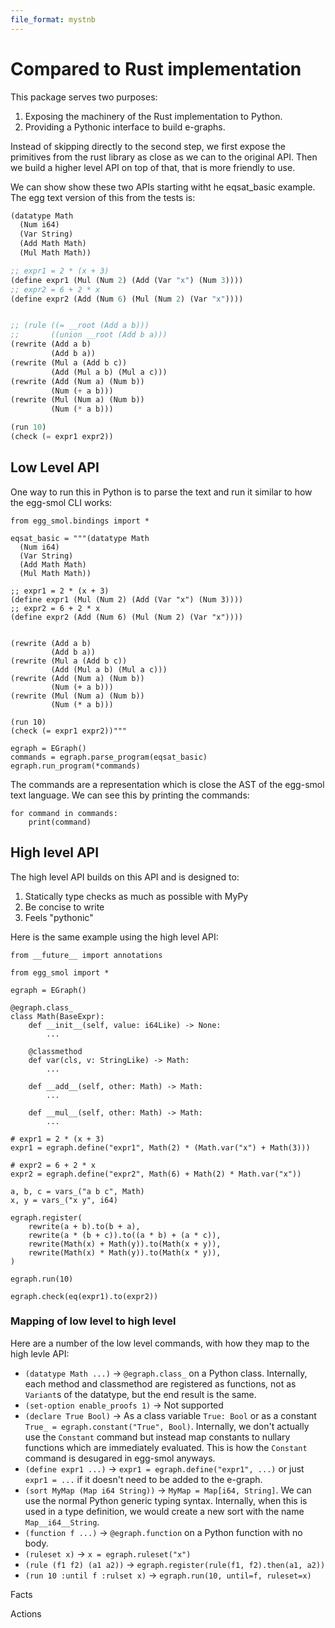 ```yaml
---
file_format: mystnb
---
```


# Compared to Rust implementation

This package serves two purposes:

1. Exposing the machinery of the Rust implementation to Python.
2. Providing a Pythonic interface to build e-graphs.

Instead of skipping directly to the second step, we first expose the primitives
from the rust library as close as we can to the original API. Then we build a
higher level API on top of that, that is more friendly to use.

We can show show these two APIs starting witht he eqsat_basic example. The
egg text version of this from the tests is:

```lisp
(datatype Math
  (Num i64)
  (Var String)
  (Add Math Math)
  (Mul Math Math))

;; expr1 = 2 * (x + 3)
(define expr1 (Mul (Num 2) (Add (Var "x") (Num 3))))
;; expr2 = 6 + 2 * x
(define expr2 (Add (Num 6) (Mul (Num 2) (Var "x"))))


;; (rule ((= __root (Add a b)))
;;       ((union __root (Add b a)))
(rewrite (Add a b)
         (Add b a))
(rewrite (Mul a (Add b c))
         (Add (Mul a b) (Mul a c)))
(rewrite (Add (Num a) (Num b))
         (Num (+ a b)))
(rewrite (Mul (Num a) (Num b))
         (Num (* a b)))

(run 10)
(check (= expr1 expr2))
```

## Low Level API

One way to run this in Python is to parse the text and run it similar to how the
egg-smol CLI works:

```{code-cell} python
from egg_smol.bindings import *

eqsat_basic = """(datatype Math
  (Num i64)
  (Var String)
  (Add Math Math)
  (Mul Math Math))

;; expr1 = 2 * (x + 3)
(define expr1 (Mul (Num 2) (Add (Var "x") (Num 3))))
;; expr2 = 6 + 2 * x
(define expr2 (Add (Num 6) (Mul (Num 2) (Var "x"))))


(rewrite (Add a b)
         (Add b a))
(rewrite (Mul a (Add b c))
         (Add (Mul a b) (Mul a c)))
(rewrite (Add (Num a) (Num b))
         (Num (+ a b)))
(rewrite (Mul (Num a) (Num b))
         (Num (* a b)))

(run 10)
(check (= expr1 expr2))"""

egraph = EGraph()
commands = egraph.parse_program(eqsat_basic)
egraph.run_program(*commands)
```

The commands are a representation which is close the AST of the egg-smol text language. We
can see this by printing the commands:

```{code-cell} python
for command in commands:
    print(command)
```

## High level API

The high level API builds on this API and is designed to:

1. Statically type checks as much as possible with MyPy
2. Be concise to write
3. Feels "pythonic"

Here is the same example using the high level API:

```{code-cell} python
from __future__ import annotations

from egg_smol import *

egraph = EGraph()

@egraph.class_
class Math(BaseExpr):
    def __init__(self, value: i64Like) -> None:
        ...

    @classmethod
    def var(cls, v: StringLike) -> Math:
        ...

    def __add__(self, other: Math) -> Math:
        ...

    def __mul__(self, other: Math) -> Math:
        ...

# expr1 = 2 * (x + 3)
expr1 = egraph.define("expr1", Math(2) * (Math.var("x") + Math(3)))

# expr2 = 6 + 2 * x
expr2 = egraph.define("expr2", Math(6) + Math(2) * Math.var("x"))

a, b, c = vars_("a b c", Math)
x, y = vars_("x y", i64)

egraph.register(
    rewrite(a + b).to(b + a),
    rewrite(a * (b + c)).to((a * b) + (a * c)),
    rewrite(Math(x) + Math(y)).to(Math(x + y)),
    rewrite(Math(x) * Math(y)).to(Math(x * y)),
)

egraph.run(10)

egraph.check(eq(expr1).to(expr2))
```

### Mapping of low level to high level

Here are a number of the low level commands, with how they map to the high levle API:

- `(datatype Math ...)` -> `@egraph.class_` on a Python class. Internally, each method and classmethod are registered as functions, not as `Variant`s of the datatype, but the end result is the same.
- `(set-option enable_proofs 1)` -> Not supported
- `(declare True Bool)` -> As a class variable `True: Bool` or as a constant `True_ = egraph.constant("True", Bool)`. Internally, we don't actually use the `Constant` command but instead map constants to nullary functions which are immediately evaluated. This is how the `Constant` command is desugared in egg-smol anyways.
- `(define expr1 ...)` -> `expr1 = egraph.define("expr1", ...)` or just `expr1 = ...` if it doesn't need to be added to the e-graph.
- `(sort MyMap (Map i64 String))` -> `MyMap = Map[i64, String]`. We can use the normal Python generic typing syntax. Internally, when this is used in a type definition, we would create a new sort with the name `Map__i64__String`.
- `(function f ...)` -> `@egraph.function` on a Python function with no body.
- `(ruleset x)` -> `x = egraph.ruleset("x")`
- `(rule (f1 f2) (a1 a2))` -> `egraph.register(rule(f1, f2).then(a1, a2))`
- `(run 10 :until f :rulset x)` -> `egraph.run(10, until=f, ruleset=x)`

Facts

Actions
